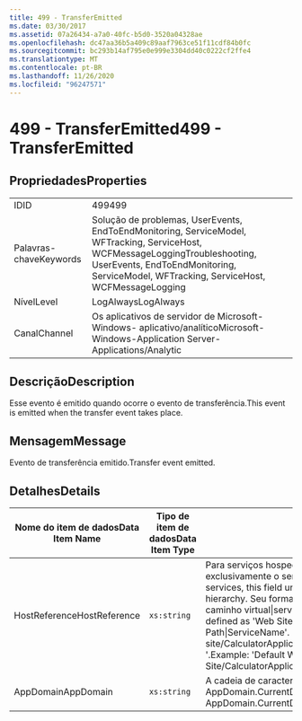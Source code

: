```yaml
---
title: 499 - TransferEmitted
ms.date: 03/30/2017
ms.assetid: 07a26434-a7a0-40fc-b5d0-3520a04328ae
ms.openlocfilehash: dc47aa36b5a409c89aaf7963ce51f11cdf84b0fc
ms.sourcegitcommit: bc293b14af795e0e999e3304dd40c0222cf2ffe4
ms.translationtype: MT
ms.contentlocale: pt-BR
ms.lasthandoff: 11/26/2020
ms.locfileid: "96247571"
---
```

# <a name="499---transferemitted"></a><span data-ttu-id="561cb-102">499 - TransferEmitted</span><span class="sxs-lookup"><span data-stu-id="561cb-102">499 - TransferEmitted</span></span>

## <a name="properties"></a><span data-ttu-id="561cb-103">Propriedades</span><span class="sxs-lookup"><span data-stu-id="561cb-103">Properties</span></span>  
  
|||  
|-|-|  
|<span data-ttu-id="561cb-104">ID</span><span class="sxs-lookup"><span data-stu-id="561cb-104">ID</span></span>|<span data-ttu-id="561cb-105">499</span><span class="sxs-lookup"><span data-stu-id="561cb-105">499</span></span>|  
|<span data-ttu-id="561cb-106">Palavras-chave</span><span class="sxs-lookup"><span data-stu-id="561cb-106">Keywords</span></span>|<span data-ttu-id="561cb-107">Solução de problemas, UserEvents, EndToEndMonitoring, ServiceModel, WFTracking, ServiceHost, WCFMessageLogging</span><span class="sxs-lookup"><span data-stu-id="561cb-107">Troubleshooting, UserEvents, EndToEndMonitoring, ServiceModel, WFTracking, ServiceHost, WCFMessageLogging</span></span>|  
|<span data-ttu-id="561cb-108">Nível</span><span class="sxs-lookup"><span data-stu-id="561cb-108">Level</span></span>|<span data-ttu-id="561cb-109">LogAlways</span><span class="sxs-lookup"><span data-stu-id="561cb-109">LogAlways</span></span>|  
|<span data-ttu-id="561cb-110">Canal</span><span class="sxs-lookup"><span data-stu-id="561cb-110">Channel</span></span>|<span data-ttu-id="561cb-111">Os aplicativos de servidor de Microsoft-Windows- aplicativo/analítico</span><span class="sxs-lookup"><span data-stu-id="561cb-111">Microsoft-Windows-Application Server-Applications/Analytic</span></span>|  
  
## <a name="description"></a><span data-ttu-id="561cb-112">Descrição</span><span class="sxs-lookup"><span data-stu-id="561cb-112">Description</span></span>  

 <span data-ttu-id="561cb-113">Esse evento é emitido quando ocorre o evento de transferência.</span><span class="sxs-lookup"><span data-stu-id="561cb-113">This event is emitted when the transfer event takes place.</span></span>  
  
## <a name="message"></a><span data-ttu-id="561cb-114">Mensagem</span><span class="sxs-lookup"><span data-stu-id="561cb-114">Message</span></span>  

 <span data-ttu-id="561cb-115">Evento de transferência emitido.</span><span class="sxs-lookup"><span data-stu-id="561cb-115">Transfer event emitted.</span></span>  
  
## <a name="details"></a><span data-ttu-id="561cb-116">Detalhes</span><span class="sxs-lookup"><span data-stu-id="561cb-116">Details</span></span>  
  
|<span data-ttu-id="561cb-117">Nome do item de dados</span><span class="sxs-lookup"><span data-stu-id="561cb-117">Data Item Name</span></span>|<span data-ttu-id="561cb-118">Tipo de item de dados</span><span class="sxs-lookup"><span data-stu-id="561cb-118">Data Item Type</span></span>|<span data-ttu-id="561cb-119">Descrição</span><span class="sxs-lookup"><span data-stu-id="561cb-119">Description</span></span>|  
|--------------------|--------------------|-----------------|  
|<span data-ttu-id="561cb-120">HostReference</span><span class="sxs-lookup"><span data-stu-id="561cb-120">HostReference</span></span>|`xs:string`|<span data-ttu-id="561cb-121">Para serviços hospedados na Web, esse campo identifica exclusivamente o serviço na hierarquia da Web.</span><span class="sxs-lookup"><span data-stu-id="561cb-121">For Web-hosted services, this field uniquely identifies the service in the Web hierarchy.</span></span> <span data-ttu-id="561cb-122">Seu formato é definido como ' nome do site aplicativo caminho virtual&#124;serviço caminho virtual&#124;ServiceName '.</span><span class="sxs-lookup"><span data-stu-id="561cb-122">Its format is defined as 'Web Site Name Application Virtual Path&#124;Service Virtual Path&#124;ServiceName'.</span></span> <span data-ttu-id="561cb-123">Exemplo: ' Default Web site/CalculatorApplication&#124;/CalculatorService.svc&#124;CalculatorService '.</span><span class="sxs-lookup"><span data-stu-id="561cb-123">Example: 'Default Web Site/CalculatorApplication&#124;/CalculatorService.svc&#124;CalculatorService'.</span></span>|  
|<span data-ttu-id="561cb-124">AppDomain</span><span class="sxs-lookup"><span data-stu-id="561cb-124">AppDomain</span></span>|`xs:string`|<span data-ttu-id="561cb-125">A cadeia de caracteres retornada por AppDomain.CurrentDomain.FriendlyName.</span><span class="sxs-lookup"><span data-stu-id="561cb-125">The string returned by AppDomain.CurrentDomain.FriendlyName.</span></span>|
